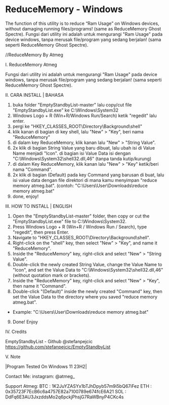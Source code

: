 # ReduceMemory - Windows
The function of this utility is to reduce “Ram Usage” on Windows devices, without damaging running files/programs! (same as ReduceMemory Ghost Spectre).
Fungsi dari utility ini adalah untuk mengurangi "Ram Usage" pada device windows, tanpa merusak file/program yang sedang berjalan! (sama seperti ReduceMemory Ghost Spectre).

//ReduceMemory By Atmeg

I. ReduceMemory Atmeg

Fungsi dari utility ini adalah untuk mengurangi "Ram Usage" pada device windows, tanpa merusak file/program yang sedang berjalan! (sama seperti ReduceMemory Ghost Spectre).

II. CARA INSTALL | BAHASA

1. buka folder "EmptyStandbyList-master" lalu copy/cut file "EmptyStandbyList.exe" ke C:\Windows\System32
2. Windows Logo + R (Win+R/Windows Run/Search) ketik "regedit" lalu enter.
3. pergi ke "HKEY_CLASSES_ROOT\Directory\Background\shell"
4. klik kanan di bagian di key shell, lalu "New" > "Key", beri nama "ReduceMemory"
5. di dalam key ReduceMemory, klik kanan lalu "New" > "String Value".
6. 2x klik di bagian String Value yang baru dibuat, lalu ubah isi di Value Name menjadi "Icon". di bagian isi Value Data isi dengan "C:\Windows\System32\shell32.dll,46" (tanpa tanda kutip/kurung)
7. di dalam Key ReduceMemory, klik kanan lalu "New" > "Key" ketik/beri nama "Command".
8. 2x klik di bagian (Default) pada key Command yang barusan di buat, lalu isi value data dengan file direktori di mana kamu menyimpan "reduce memory atmeg.bat". (contoh: "C:\Users\User\Downloads\reduce memory atmeg.bat"
9. done, enjoy!

III. HOW TO INSTALL | ENGLISH

1. Open the "EmptyStandbyList-master" folder, then copy or cut the "EmptyStandbyList.exe" file to C:\Windows\System32.
2. Press Windows Logo + R (Win+R / Windows Run / Search), type "regedit", then press Enter.
3. Navigate to "HKEY_CLASSES_ROOT\Directory\Background\shell".
4. Right-click on the "shell" key, then select "New" > "Key", and name it "ReduceMemory".
5. Inside the "ReduceMemory" key, right-click and select "New" > "String Value".
6. Double-click the newly created String Value, change the Value Name to "Icon", and set the Value Data to "C:\Windows\System32\shell32.dll,46" (without quotation mark or brackets).
7. Inside the "ReduceMemory" key, right-click and select "New" > "Key", then name it "Command".
8. Double-click "(Default)" inside the newly created "Command" key, then set the Value Data to the directory where you saved "reduce memory atmeg.bat".
- Example: "C:\Users\User\Downloads\reduce memory atmeg.bat"
9. Done! Enjoy

IV. Credits

EmptyStandbyList - Github @stefanpejcic
https://github.com/stefanpejcic/EmptyStandbyList

V. Note

|Program Tested On Windows 11 23H2|

Contact Me:
instagram: @atmeg_

Support Atmeg:
BTC : 1K2JuYZASYx1bTJhDpyb57m9i5bQ67iFez
ETH : 0x35723F7EcB6c6a4757E82a7100789e674fcE6A21
SOL : DdFq6E3AU3JxzddsMo2q6pckjPhsjG7RaWBnyP4CKc4s
